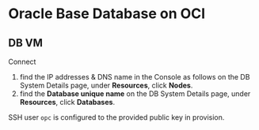 # Oracle Base Database on OCI


## DB VM
Connect 
1. find the IP addresses & DNS name in the Console as follows on the DB System Details page, under **Resources**, click **Nodes**.
2. find the **Database unique name** on the DB System Details page, under **Resources**, click **Databases**.

SSH user `opc` is configured to the provided public key in provision. 

    
